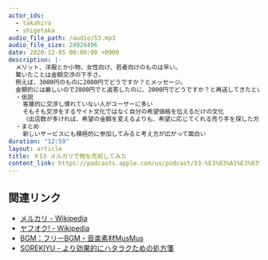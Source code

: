 ```yaml
---
actor_ids:
  - takahiro
  - shigetaka
audio_file_path: /audio/53.mp3
audio_file_size: 24924496
date: 2020-12-05 00:00:00 +0900
description: |-
  メリット、洋服とか小物、女性向け、若者向けのものは早い。
  驚いたことは金額交渉の下手さ。
  例えば、3000円のものに2000円でどうですか？とメッセージ。
  金額的には厳しいので2800円でと返答したのに、2000円でどうですか？と再送してきたというケースが3回連続で続いた。
  ・仮説
    客層的に交渉し慣れていない人がユーザーに多い
    そもそも交渉をするサイト文化ではなく自分の希望価格を伝えるだけの文化
    （出店数が多ければ、希望の金額を変えるよりも、希望に応じてくれる売り手を探した方が合理的）
  ・まとめ
    新しいサービスにも積極的に参加してみると考え方が広がって面白い
duration: "12:59"
layout: article 
title: ＃53 メルカリで物を売却してみた
content_link: https://podcasts.apple.com/us/podcast/53-%E3%83%A1%E3%83%AB%E3%82%AB%E3%83%AA%E3%81%A7%E7%89%A9%E3%82%92%E5%A3%B2%E5%8D%B4%E3%81%97%E3%81%A6%E3%81%BF%E3%81%9F/id1490185781?i=1000501346338&itsct=podcast_box&itscg=30200
---
```


## 関連リンク

- [メルカリ - Wikipedia](https://ja.wikipedia.org/wiki/%E3%83%A1%E3%83%AB%E3%82%AB%E3%83%AA)
- [ヤフオク! - Wikipedia](https://ja.wikipedia.org/wiki/%E3%83%A4%E3%83%95%E3%82%AA%E3%82%AF!)
- [BGM：フリーBGM・音楽素材MusMus](http://musmus.main.jp/)
- [SOREKIYU - より効果的にハタラクための処方箋](https://sorekiyu.jp)
